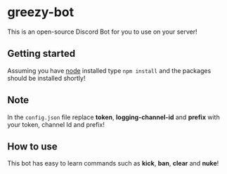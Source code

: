 # greezy-bot
This is an open-source Discord Bot for you to use on your server!

## Getting started
Assuming you have [node](https://nodejs.org) installed type `npm install` and the packages should be installed shortly!

## Note
In the `config.json` file replace **token**, **logging-channel-id** and **prefix** with your token, channel Id and prefix!

## How to use
This bot has easy to learn commands such as **kick**, **ban**, **clear** and **nuke**!
